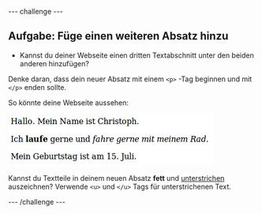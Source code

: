 \--- challenge \---

## Aufgabe: Füge einen weiteren Absatz hinzu

- Kannst du deiner Webseite einen dritten Textabschnitt unter den beiden anderen hinzufügen?

Denke daran, dass dein neuer Absatz mit einem `<p>` -Tag beginnen und mit `</p>` enden sollte.

So könnte deine Webseite aussehen:

![screenshot](images/birthday-paragraph.png)

Kannst du Textteile in deinem neuen Absatz **fett** und <u>unterstrichen</u> auszeichnen? Verwende `<u>` und `</u>` Tags für unterstrichenen Text.

\--- /challenge \---